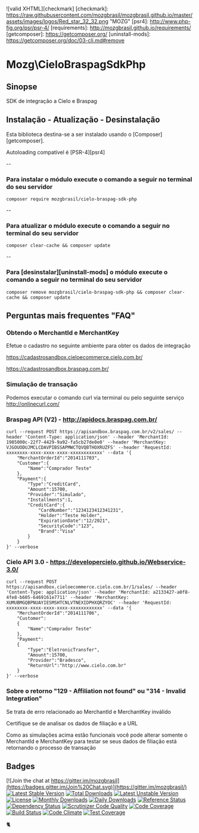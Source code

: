 ![valid XHTML][checkmark]
[checkmark]: https://raw.githubusercontent.com/mozgbrasil/mozgbrasil.github.io/master/assets/images/logos/Red_star_32_32.png "MOZG"
[psr4]: http://www.php-fig.org/psr/psr-4/
[requirements]: http://mozgbrasil.github.io/requirements/
[getcomposer]: https://getcomposer.org/
[uninstall-mods]: https://getcomposer.org/doc/03-cli.md#remove

# Mozg\CieloBraspagSdkPhp

## Sinopse

SDK de integração a Cielo e Braspag

## Instalação - Atualização - Desinstalação

Esta biblioteca destina-se a ser instalado usando o [Composer][getcomposer].

Autoloading compatível é [PSR-4][psr4]

--

### Para instalar o módulo execute o comando a seguir no terminal do seu servidor

    composer require mozgbrasil/cielo-braspag-sdk-php

-- 

### Para atualizar o módulo execute o comando a seguir no terminal do seu servidor

    composer clear-cache && composer update

--

### Para [desinstalar][uninstall-mods] o módulo execute o comando a seguir no terminal do seu servidor

    composer remove mozgbrasil/cielo-braspag-sdk-php && composer clear-cache && composer update

## Perguntas mais frequentes "FAQ"

### Obtendo o MerchantId e MerchantKey

Efetue o cadastro no seguinte ambiente para obter os dados de integração

https://cadastrosandbox.cieloecommerce.cielo.com.br/

https://cadastrosandbox.braspag.com.br/

### Simulação de transação

Podemos executar o comando curl via terminal ou pelo seguinte serviço http://onlinecurl.com/

### Braspag API (V2) - http://apidocs.braspag.com.br/

    curl --request POST https://apisandbox.braspag.com.br/v2/sales/ --header 'Content-Type: application/json' --header 'MerchantId: 1985000c-22f7-4429-9a92-fa5cb27de0e0' --header 'MerchantKey: VJGOUODUJMCLCDAVPIBSSAPMWCTQVQBTHOXRUZFS' --header 'RequestId: xxxxxxxx-xxxx-xxxx-xxxx-xxxxxxxxxxxx' --data '{  
        "MerchantOrderId":"2014111703",
        "Customer":{  
            "Name":"Comprador Teste"     
        },
        "Payment":{  
            "Type":"CreditCard",
            "Amount":15700,
            "Provider":"Simulado",
            "Installments":1,
            "CreditCard":{  
                "CardNumber":"1234123412341231",
                "Holder":"Teste Holder",
                "ExpirationDate":"12/2021",
                "SecurityCode":"123",
                "Brand":"Visa"
            }
        }
    }' --verbose

### Cielo API 3.0 - https://developercielo.github.io/Webservice-3.0/

    curl --request POST https://apisandbox.cieloecommerce.cielo.com.br/1/sales/ --header 'Content-Type: application/json' --header 'MerchantId: a2133427-a0f8-4fe8-b605-6469161e7711' --header 'MerchantKey: XUMUBMGQBPNUAYIESMSHTCNLVTNEXIDPHXQRZYOC' --header 'RequestId: xxxxxxxx-xxxx-xxxx-xxxx-xxxxxxxxxxxx' --data '{  
        "MerchantOrderId":"2014111706",
        "Customer":
        {  
            "Name":"Comprador Teste"
        },
        "Payment":
        {  
            "Type":"EletronicTransfer",
            "Amount":15700,
            "Provider":"Bradesco",
            "ReturnUrl":"http://www.cielo.com.br"
        }
    }' --verbose

### Sobre o retorno "129 - Affiliation not found" ou "314 - Invalid Integration"

Se trata de erro relacionado ao MerchantId e MerchantKey inválido

Certifique se de analisar os dados de filiação e a URL

Como as simulações acima estão funcionais você pode alterar somente o MerchantId e MerchantKey para testar se seus dados de filiação está retornando o processo de transação

## Badges

[![Join the chat at https://gitter.im/mozgbrasil](https://badges.gitter.im/Join%20Chat.svg)](https://gitter.im/mozgbrasil/)
[![Latest Stable Version](https://poser.pugx.org/mozgbrasil/cielo-braspag-sdk-php/v/stable)](https://packagist.org/packages/mozgbrasil/cielo-braspag-sdk-php)
[![Total Downloads](https://poser.pugx.org/mozgbrasil/cielo-braspag-sdk-php/downloads)](https://packagist.org/packages/mozgbrasil/cielo-braspag-sdk-php)
[![Latest Unstable Version](https://poser.pugx.org/mozgbrasil/cielo-braspag-sdk-php/v/unstable)](https://packagist.org/packages/mozgbrasil/cielo-braspag-sdk-php)
[![License](https://poser.pugx.org/mozgbrasil/cielo-braspag-sdk-php/license)](https://packagist.org/packages/mozgbrasil/cielo-braspag-sdk-php)
[![Monthly Downloads](https://poser.pugx.org/mozgbrasil/cielo-braspag-sdk-php/d/monthly)](https://packagist.org/packages/mozgbrasil/cielo-braspag-sdk-php)
[![Daily Downloads](https://poser.pugx.org/mozgbrasil/cielo-braspag-sdk-php/d/daily)](https://packagist.org/packages/mozgbrasil/cielo-braspag-sdk-php)
[![Reference Status](https://www.versioneye.com/php/mozgbrasil:cielo-braspag-sdk-php/reference_badge.svg?style=flat-square)](https://www.versioneye.com/php/mozgbrasil:cielo-braspag-sdk-php/references)
[![Dependency Status](https://www.versioneye.com/php/mozgbrasil:cielo-braspag-sdk-php/1.0.0/badge?style=flat-square)](https://www.versioneye.com/php/mozgbrasil:cielo-braspag-sdk-php/1.0.0)
[![Scrutinizer Code Quality](https://scrutinizer-ci.com/g/mozgbrasil/cielo-braspag-sdk-php/badges/quality-score.png?b=master)](https://scrutinizer-ci.com/g/mozgbrasil/cielo-braspag-sdk-php/?branch=master)
[![Code Coverage](https://scrutinizer-ci.com/g/mozgbrasil/cielo-braspag-sdk-php/badges/coverage.png?b=master)](https://scrutinizer-ci.com/g/mozgbrasil/cielo-braspag-sdk-php/?branch=master)
[![Build Status](https://scrutinizer-ci.com/g/mozgbrasil/cielo-braspag-sdk-php/badges/build.png?b=master)](https://scrutinizer-ci.com/g/mozgbrasil/cielo-braspag-sdk-php/build-status/master)
[![Code Climate](https://codeclimate.com/github/mozgbrasil/cielo-braspag-sdk-php/badges/gpa.svg)](https://codeclimate.com/github/mozgbrasil/cielo-braspag-sdk-php)
[![Test Coverage](https://codeclimate.com/github/mozgbrasil/cielo-braspag-sdk-php/badges/coverage.svg)](https://codeclimate.com/github/mozgbrasil/cielo-braspag-sdk-php/coverage)

:cat2: